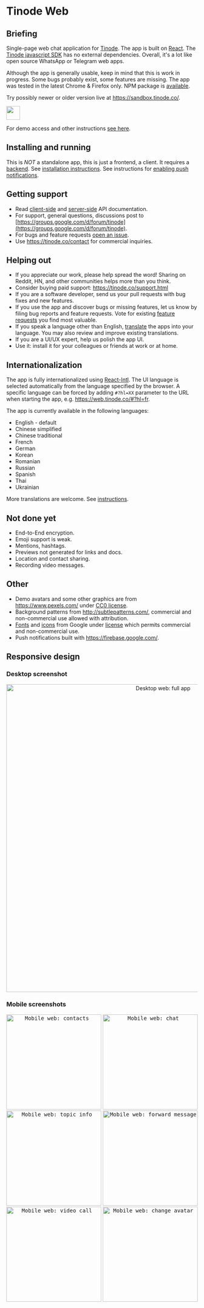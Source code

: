 # Tinode Web

## Briefing

Single-page web chat application for [Tinode](https://github.com/tinode/chat/). The app is built on
[React](https://reactjs.org/). The [Tinode javascript SDK](https://github.com/tinode/tinode-js/) has no external dependencies.
Overall, it's a lot like open source WhatsApp or Telegram web apps.

Although the app is generally usable, keep in mind that this is work in progress. Some bugs probably exist, some features are missing. The app was tested in the latest Chrome & Firefox only. NPM package is [available](https://www.npmjs.com/package/tinode-webapp).

Try possibly newer or older version live at https://sandbox.tinode.co/.

<a href="https://web.tinode.co/"><img src="web-app.svg" height=36></a>

For demo access and other instructions [see here](https://github.com/tinode/chat/#demosandbox).

## Installing and running

This is _NOT_ a standalone app, this is just a frontend, a client. It requires a [backend](https://github.com/tinode/chat/). See [installation instructions](https://github.com/tinode/chat/blob/master/INSTALL.md). See instructions for [enabling push notifications](push.md).

## Getting support

* Read [client-side](http://tinode.github.io/js-api/) and [server-side](https://github.com/tinode/chat/blob/master/docs/API.md) API documentation.
* For support, general questions, discussions post to [https://groups.google.com/d/forum/tinode](https://groups.google.com/d/forum/tinode).
* For bugs and feature requests [open an issue](https://github.com/tinode/webchat/issues/new).
* Use https://tinode.co/contact for commercial inquiries.

## Helping out

* If you appreciate our work, please help spread the word! Sharing on Reddit, HN, and other communities helps more than you think.
* Consider buying paid support: https://tinode.co/support.html
* If you are a software developer, send us your pull requests with bug fixes and new features.
* If you use the app and discover bugs or missing features, let us know by filing bug reports and feature requests. Vote for existing [feature requests](https://github.com/tinode/chat/issues?q=is%3Aissue+is%3Aopen+sort%3Areactions-%2B1-desc+label%3A%22feature+request%22) you find most valuable.
* If you speak a language other than English, [translate](https://github.com/tinode/chat/blob/devel/docs/translations.md#webapp) the apps into your language. You may also review and improve existing translations.
* If you are a UI/UX expert, help us polish the app UI.
* Use it: install it for your colleagues or friends at work or at home.

## Internationalization

The app is fully internationalized using [React-Intl](https://github.com/formatjs/react-intl). The UI language is selected automatically from the language specified by the browser. A specific language can be forced by adding `#?hl=XX` parameter to the URL when starting the app, e.g. https://web.tinode.co/#?hl=fr.

The app is currently available in the following languages:
 * English - default
 * Chinese simplified
 * Chinese traditional
 * French
 * German
 * Korean
 * Romanian
 * Russian
 * Spanish
 * Thai
 * Ukrainian

More translations are welcome. See [instructions](https://github.com/tinode/chat/blob/devel/docs/translations.md#webapp).


## Not done yet

* End-to-End encryption.
* Emoji support is weak.
* Mentions, hashtags.
* Previews not generated for links and docs.
* Location and contact sharing.
* Recording video messages.

## Other

* Demo avatars and some other graphics are from https://www.pexels.com/ under [CC0 license](https://www.pexels.com/photo-license/).
* Background patterns from http://subtlepatterns.com/, commercial and non-commercial use allowed with attribution.
* [Fonts](https://fonts.google.com/) and [icons](https://google.github.io/material-design-icons/#icon-font-for-the-web) from Google under [license](https://developers.google.com/terms) which permits commercial and non-commercial use.
* Push notifications built with https://firebase.google.com/.

## Responsive design

### Desktop screenshot

<p align="center">
  <img src="web-desktop.jpg" alt="Desktop web: full app" width=810 />
</p>

### Mobile screenshots

<p align="center">
  <kbd><img src="web-mob-contacts.png" alt="Mobile web: contacts" width=250 /></kbd> <kbd><img src="web-mob-chat.png" alt="Mobile web: chat" width=250 /></kbd> <kbd><img src="web-mob-info.png" alt="Mobile web: topic info" width=250 /></kbd> <kbd><img src="web-mob-forward.png" alt="Mobile web: forward message" width=250 /></kbd> <kbd><img src="web-mob-video-call.png" alt="Mobile web: video call" width=250 /></kbd> <kbd><img src="web-mob-avatar.png" alt="Mobile web: change avatar" width=250 /></kbd>
</p>
